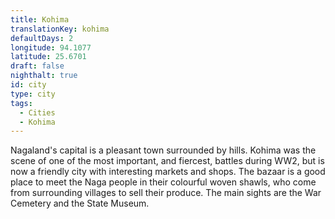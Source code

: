 ```yaml
---
title: Kohima
translationKey: kohima
defaultDays: 2
longitude: 94.1077
latitude: 25.6701
draft: false
nighthalt: true
id: city
type: city
tags:
  - Cities
  - Kohima
---
```

Nagaland's capital is a pleasant town surrounded by hills. Kohima was the scene of one of the most important, and fiercest, battles during WW2, but is now a friendly city with interesting markets and shops. The bazaar is a good place to meet the Naga people in their colourful woven shawls, who come from surrounding villages to sell their produce. The main sights are the War Cemetery and the State Museum.  